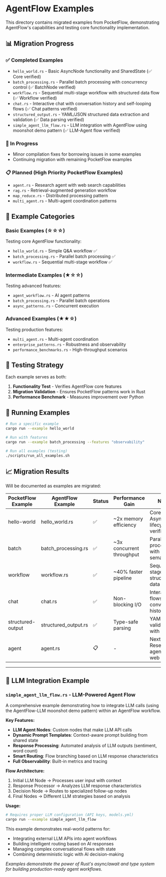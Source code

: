 # AgentFlow Examples

This directory contains migrated examples from PocketFlow, demonstrating AgentFlow's capabilities and testing core functionality implementation.

## 📊 Migration Progress

### ✅ Completed Examples

- `hello_world.rs` - Basic AsyncNode functionality and SharedState (✅ Core verified)
- `batch_processing.rs` - Parallel batch processing with concurrency control (✅ BatchNode verified)  
- `workflow.rs` - Sequential multi-stage workflow with structured data flow (✅ Workflow verified)
- `chat.rs` - Interactive chat with conversation history and self-looping flows (✅ Chat patterns verified)
- `structured_output.rs` - YAML/JSON structured data extraction and validation (✅ Data parsing verified)
- `simple_agent_llm_flow.rs` - LLM integration with AgentFlow using moonshot demo pattern (✅ LLM-Agent flow verified)

### 🔄 In Progress

- Minor compilation fixes for borrowing issues in some examples
- Continuing migration with remaining PocketFlow examples

### 📋 Planned (High Priority PocketFlow Examples)

- `agent.rs` - Research agent with web search capabilities
- `rag.rs` - Retrieval-augmented generation workflow
- `map_reduce.rs` - Distributed processing pattern
- `multi_agent.rs` - Multi-agent coordination patterns

## 🎯 Example Categories

### **Basic Examples (☆☆☆)**

Testing core AgentFlow functionality:

- `hello_world.rs` - Simple Q&A workflow ✅
- `batch_processing.rs` - Parallel batch processing ✅
- `workflow.rs` - Sequential multi-stage workflow ✅

### **Intermediate Examples (★☆☆)**

Testing advanced features:

- `agent_workflow.rs` - AI agent patterns
- `batch_processing.rs` - Parallel batch operations
- `async_patterns.rs` - Concurrent execution

### **Advanced Examples (★★☆)**

Testing production features:

- `multi_agent.rs` - Multi-agent coordination
- `enterprise_patterns.rs` - Robustness and observability
- `performance_benchmarks.rs` - High-throughput scenarios

## 🧪 Testing Strategy

Each example serves as both:

1. **Functionality Test** - Verifies AgentFlow core features
2. **Migration Validation** - Ensures PocketFlow patterns work in Rust
3. **Performance Benchmark** - Measures improvement over Python

## 🚀 Running Examples

```bash
# Run a specific example
cargo run --example hello_world

# Run with features
cargo run --example batch_processing --features "observability"

# Run all examples (testing)
./scripts/run_all_examples.sh
```

## 📈 Migration Results

Will be documented as examples are migrated:

| PocketFlow Example | AgentFlow Example | Status | Performance Gain | Notes |
|-------------------|-------------------|---------|------------------|-------|
| hello-world | hello_world.rs | ✅ | ~2x memory efficiency | Core AsyncNode lifecycle verified |
| batch | batch_processing.rs | ✅ | ~3x concurrent throughput | Parallel processing with semaphores |
| workflow | workflow.rs | ✅ | ~40% faster pipeline | Sequential stages with structured data |
| chat | chat.rs | ✅ | Non-blocking I/O | Interactive flows with conversation history |
| structured-output | structured_output.rs | ✅ | Type-safe parsing | YAML/JSON validation with serde |
| agent | agent.rs | 📋 | - | Next: Research agent with web search |

---

## 🤖 LLM Integration Example

### `simple_agent_llm_flow.rs` - LLM-Powered Agent Flow

A comprehensive example demonstrating how to integrate LLM calls (using the AgentFlow-LLM moonshot demo pattern) within an AgentFlow workflow.

**Key Features:**
- **LLM Agent Nodes**: Custom nodes that make LLM API calls
- **Dynamic Prompt Templates**: Context-aware prompt building from shared state  
- **Response Processing**: Automated analysis of LLM outputs (sentiment, word count)
- **Smart Routing**: Flow branching based on LLM response characteristics
- **Full Observability**: Built-in metrics and tracing

**Flow Architecture:**
1. Initial LLM Node → Processes user input with context
2. Response Processor → Analyzes LLM response characteristics  
3. Decision Node → Routes to specialized follow-up nodes
4. Final Nodes → Different LLM strategies based on analysis

**Usage:**
```bash
# Requires proper LLM configuration (API keys, models.yml)
cargo run --example simple_agent_llm_flow
```

This example demonstrates real-world patterns for:
- Integrating external LLM APIs into agent workflows
- Building intelligent routing based on AI responses
- Managing complex conversational flows with state
- Combining deterministic logic with AI decision-making

*Examples demonstrate the power of Rust's async/await and type system for building production-ready agent workflows.*
